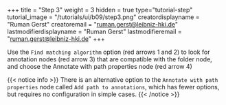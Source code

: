 +++
title = "Step 3"
weight = 3
hidden = true
type="tutorial-step"
tutorial_image = "/tutorials/ui/b09/step3.png"
creatordisplayname = "Ruman Gerst"
creatoremail = "ruman.gerst@leibniz-hki.de"
lastmodifierdisplayname = "Ruman Gerst"
lastmodifieremail = "ruman.gerst@leibniz-hki.de"
+++

Use the `Find matching algorithm` option (red arrows 1 and 2) to look for annotation nodes (red arrow 3) that are compatible with the folder node, and choose the Annotate with path properties node (red arrow 4)

{{< notice info >}}
There is an alternative option to the `Annotate with path properties` node called `Add path to annotations`, which has fewer options, but requires no configuration in simple cases.
{{< /notice >}}